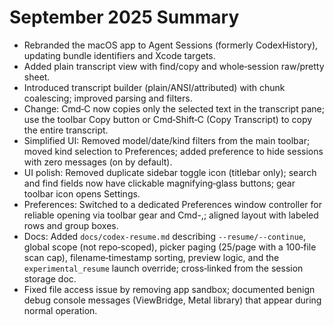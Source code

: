 # September 2025 Summary

- Rebranded the macOS app to Agent Sessions (formerly CodexHistory), updating bundle identifiers and Xcode targets.
- Added plain transcript view with find/copy and whole‑session raw/pretty sheet.
- Introduced transcript builder (plain/ANSI/attributed) with chunk coalescing; improved parsing and filters.
- Change: Cmd‑C now copies only the selected text in the transcript pane; use the toolbar Copy button or Cmd‑Shift‑C (Copy Transcript) to copy the entire transcript.
- Simplified UI: Removed model/date/kind filters from the main toolbar; moved kind selection to Preferences; added preference to hide sessions with zero messages (on by default).
 - UI polish: Removed duplicate sidebar toggle icon (titlebar only); search and find fields now have clickable magnifying‑glass buttons; gear toolbar icon opens Settings.
- Preferences: Switched to a dedicated Preferences window controller for reliable opening via toolbar gear and Cmd-,; aligned layout with labeled rows and group boxes.
 - Docs: Added `docs/codex-resume.md` describing `--resume/--continue`, global scope (not repo‑scoped), picker paging (25/page with a 100‑file scan cap), filename‑timestamp sorting, preview logic, and the `experimental_resume` launch override; cross‑linked from the session storage doc.
- Fixed file access issue by removing app sandbox; documented benign debug console messages (ViewBridge, Metal library) that appear during normal operation.
